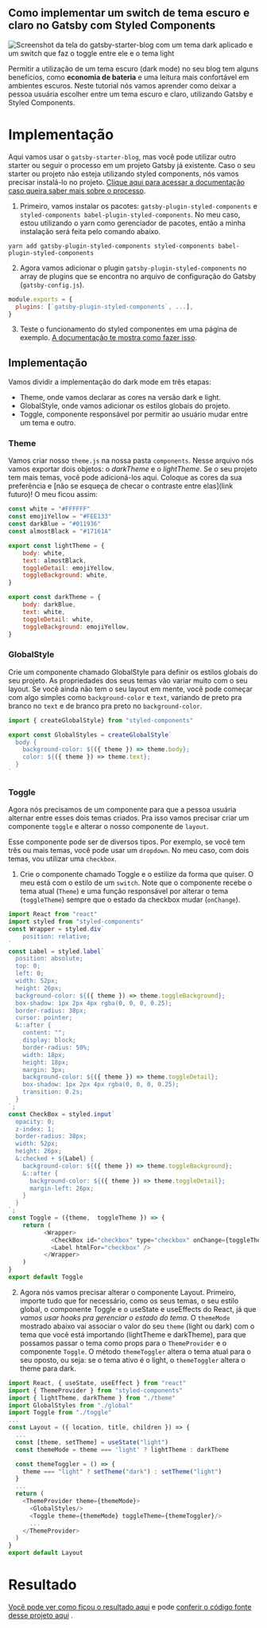 ## Como implementar um switch de tema escuro e claro no Gatsby com Styled Components

![Screenshot da tela do gatsby-starter-blog com um tema dark aplicado e um switch que faz o toggle entre ele e o tema light](https://cdn.hashnode.com/res/hashnode/image/upload/v1607264766379/Yx_Xj-fcK.png)

Permitir a utilização de um tema escuro (dark mode) no seu blog tem alguns benefícios, como **economia de bateria** e uma leitura mais confortável em ambientes escuros. Neste tutorial nós vamos aprender como deixar a pessoa usuária escolher entre um tema escuro e claro, utilizando Gatsby e Styled Components. 

# Implementação

Aqui vamos usar o `gatsby-starter-blog`, mas você pode utilizar outro starter ou seguir o processo em um projeto Gatsby já existente. Caso o seu starter ou projeto não esteja utilizando styled components, nós vamos precisar instalá-lo no projeto. [Clique aqui para acessar a documentação caso queira saber mais sobre o processo](https://www.gatsbyjs.com/docs/styled-components/).


1. Primeiro, vamos instalar os pacotes: `gatsby-plugin-styled-components` e `styled-components babel-plugin-styled-components`. No meu caso, estou utilizando o yarn como gerenciador de pacotes, então a minha instalação será feita pelo comando abaixo.
```shell
yarn add gatsby-plugin-styled-components styled-components babel-plugin-styled-components
```

2. Agora vamos adicionar o plugin `gatsby-plugin-styled-components` no array de plugins que se encontra no arquivo de configuração do Gatsby (`gatsby-config.js`).
```javascript
module.exports = {
  plugins: [`gatsby-plugin-styled-components`, ...],
}
```

3. Teste o funcionamento do styled componentes em uma página de exemplo. [A documentação te mostra como fazer isso](https://www.gatsbyjs.com/docs/styled-components/).

## Implementação

Vamos dividir a implementação do dark mode em três etapas:

* Theme, onde vamos declarar as cores na versão dark e light.
* GlobalStyle, onde vamos adicionar os estilos globais do projeto.
* Toggle, componente responsável por permitir ao usuário mudar entre um tema e outro.

### Theme

Vamos criar nosso `theme.js` na nossa pasta `components`. Nesse arquivo nós vamos exportar dois objetos: o *darkTheme* e o *lightTheme*. Se o seu projeto tem mais temas, você pode adicioná-los aqui. Coloque as cores da sua preferência e [não se esqueça de checar o contraste entre elas](link futuro)! O meu ficou assim:

```javascript
const white = "#FFFFFF"
const emojiYellow = "#FEE133"
const darkBlue = "#011936"
const almostBlack = "#17161A"

export const lightTheme = {
    body: white,
    text: almostBlack,
    toggleDetail: emojiYellow,
    toggleBackground: white,
}

export const darkTheme = {
    body: darkBlue,
    text: white,
    toggleDetail: white,
    toggleBackground: emojiYellow,
}

```

### GlobalStyle

Crie um componente chamado GlobalStyle para definir os estilos globais do seu projeto. As propriedades dos seus temas vão variar muito com o seu layout. Se você ainda não tem o seu layout em mente, você pode começar com algo simples como `background-color` e `text`, variando de preto pra branco no `text` e de branco pra preto no `background-color`.

```javascript 
import { createGlobalStyle} from "styled-components"

export const GlobalStyles = createGlobalStyle`
  body {
    background-color: ${({ theme }) => theme.body};
    color: ${({ theme }) => theme.text};
  }
`
```

### Toggle

Agora nós precisamos de um componente para que a pessoa usuária alternar entre esses dois temas criados. Pra isso vamos precisar criar um componente `toggle` e alterar o nosso componente de `layout`.

Esse componente pode ser de diversos tipos. Por exemplo, se você tem três ou mais temas, você pode usar um `dropdown`. No meu caso, com dois temas, vou utilizar uma `checkbox`.

1. Crie o componente chamado Toggle e o estilize da forma que quiser. O meu está com o estilo de um `switch`. Note que o componente recebe o tema atual (`Theme`) e uma função responsável por alterar o tema (`toggleTheme`) sempre que o estado da checkbox mudar (`onChange`).
```javascript
import React from "react"
import styled from "styled-components"
const Wrapper = styled.div`
    position: relative;
`
const Label = styled.label`
  position: absolute;
  top: 0;
  left: 0;
  width: 52px;
  height: 26px;
  background-color: ${({ theme }) => theme.toggleBackground};
  box-shadow: 1px 2px 4px rgba(0, 0, 0, 0.25);
  border-radius: 38px;
  cursor: pointer;
  &::after {
    content: "";
    display: block;
    border-radius: 50%;
    width: 18px;
    height: 18px;
    margin: 3px;
    background-color: ${({ theme }) => theme.toggleDetail};
    box-shadow: 1px 2px 4px rgba(0, 0, 0, 0.25);
    transition: 0.2s;
  }
`;
const CheckBox = styled.input`
  opacity: 0;
  z-index: 1;
  border-radius: 38px;
  width: 52px;
  height: 26px;
  &:checked + ${Label} {
    background-color: ${({ theme }) => theme.toggleBackground};
    &::after {
      background-color: ${({ theme }) => theme.toggleDetail};
      margin-left: 26px;
    }
  }
`;
const Toggle = ({theme,  toggleTheme }) => {
    return (
          <Wrapper>
            <CheckBox id="checkbox" type="checkbox" onChange={toggleTheme}/>
            <Label htmlFor="checkbox" />
          </Wrapper>
    )
}
export default Toggle
```

2. Agora nós vamos precisar alterar o componente Layout. Primeiro, importe tudo que for necessário, como os seus temas, o seu estilo global, o componente Toggle e o useState e useEffects do React, já que *vamos usar hooks pra gerenciar o estado do tema*. 
O `themeMode` mostrado abaixo vai associar o valor do seu `theme` (light ou dark) com o tema que você está importando (lightTheme e darkTheme), para que possamos passar o tema como props para o `ThemeProvider` e o componente `Toggle`. 
O método `themeToggler` altera o tema atual para o seu oposto, ou seja: se o tema ativo é o light, o `themeToggler` altera o theme para dark.
```javascript
import React, { useState, useEffect } from "react"
import { ThemeProvider } from "styled-components"
import { lightTheme, darkTheme } from "./theme"
import GlobalStyles from "./global"
import Toggle from "./toggle"
...
const Layout = ({ location, title, children }) => {
  ...
  const [theme, setTheme] = useState("light")
  const themeMode = theme === 'light' ? lightTheme : darkTheme

  const themeToggler = () => {
    theme === "light" ? setTheme("dark") : setTheme("light")
  }
  ...
  return (
    <ThemeProvider theme={themeMode}>
      <GlobalStyles/>
      <Toggle theme={themeMode} toggleTheme={themeToggler}/>
      ...
    </ThemeProvider>
  )
}
export default Layout
```
# Resultado

[Você pode ver como ficou o resultado aqui](http://dark-mode-styled-components.surge.sh) e pode [conferir o código fonte desse projeto aqui](https://github.com/flavianunes/dark-mode-styled-components) .